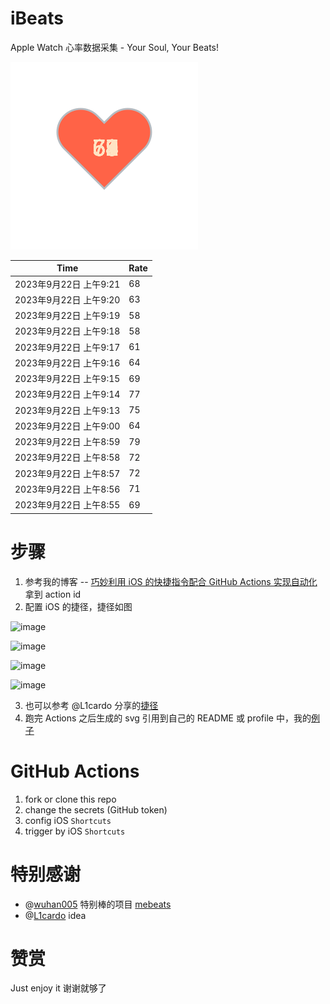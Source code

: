 # iBeats
Apple Watch 心率数据采集 - Your Soul, Your Beats!

![](./files/heart.svg)

<!--START_SECTION:my_heart_rate-->
| Time | Rate | 
 | ---- | ---- | 
| 2023年9月22日 上午9:21 | 68 |
| 2023年9月22日 上午9:20 | 63 |
| 2023年9月22日 上午9:19 | 58 |
| 2023年9月22日 上午9:18 | 58 |
| 2023年9月22日 上午9:17 | 61 |
| 2023年9月22日 上午9:16 | 64 |
| 2023年9月22日 上午9:15 | 69 |
| 2023年9月22日 上午9:14 | 77 |
| 2023年9月22日 上午9:13 | 75 |
| 2023年9月22日 上午9:00 | 64 |
| 2023年9月22日 上午8:59 | 79 |
| 2023年9月22日 上午8:58 | 72 |
| 2023年9月22日 上午8:57 | 72 |
| 2023年9月22日 上午8:56 | 71 |
| 2023年9月22日 上午8:55 | 69 |

<!--END_SECTION:my_heart_rate-->

# 步骤
1. 参考我的博客 -- [巧妙利用 iOS 的快捷指令配合 GitHub Actions 实现自动化](https://github.com/yihong0618/gitblog/issues/198) 拿到 action id
2. 配置 iOS 的捷径，捷径如图

![image](https://user-images.githubusercontent.com/15976103/122154218-0db0b480-ce97-11eb-93bb-5aec07c558dc.png)

![image](https://user-images.githubusercontent.com/15976103/122154236-186b4980-ce97-11eb-8e4b-70551a0391ae.png)

![image](https://user-images.githubusercontent.com/15976103/122154268-2d47dd00-ce97-11eb-902e-3acf292265a9.png)

![image](https://user-images.githubusercontent.com/15976103/122174055-fa144680-ceb4-11eb-9be2-3eb83cd516f7.png)

3. 也可以参考 @L1cardo 分享的[捷径](https://www.icloud.com/shortcuts/6ab6047b459c41ad822ad6b94b1c03d4)
4. 跑完 Actions 之后生成的 svg 引用到自己的 README 或 profile 中，我的[例子](https://github.com/yihong0618) 

# GitHub Actions

1. fork or clone this repo
2. change the secrets (GitHub token)
3. config iOS `Shortcuts` 
4. trigger by iOS `Shortcuts`

# 特别感谢
- @[wuhan005](https://github.com/wuhan005) 特别棒的项目 [mebeats](https://github.com/wuhan005/mebeats)
- @[L1cardo](https://github.com/L1cardo) idea

# 赞赏
Just enjoy it
谢谢就够了
